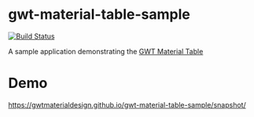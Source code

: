 # gwt-material-table-sample
[![Build Status](https://travis-ci.org/GwtMaterialDesign/gwt-material-table-sample.svg?branch=master)](https://travis-ci.org/GwtMaterialDesign/gwt-material-table-sample)

A sample application demonstrating the [GWT Material Table](https://github.com/GwtMaterialDesign/gwt-material-table)

# Demo
https://gwtmaterialdesign.github.io/gwt-material-table-sample/snapshot/
